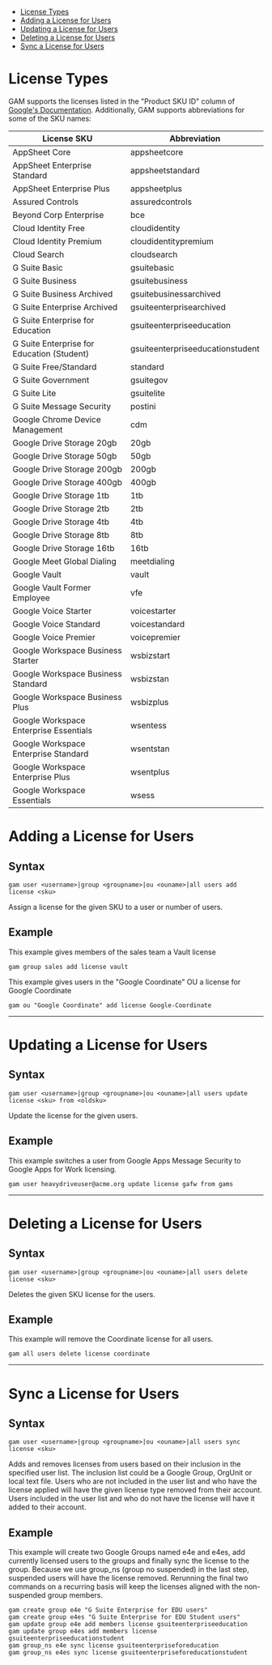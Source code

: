 - [License Types](#license-types)
- [Adding a License for Users](#adding-a-license-for-users)
- [Updating a License for Users](#updating-a-license-for-users)
- [Deleting a License for Users](#deleting-a-license-for-users)
- [Sync a License for Users](#sync-a-license-for-users)

# License Types
GAM supports the licenses listed in the "Product SKU ID" column of [Google's Documentation](https://developers.google.com/admin-sdk/licensing/v1/how-tos/products). Additionally, GAM supports abbreviations for some of the SKU names:

| License SKU              | Abbreviation  |
|--------------------------|---------------|
| AppSheet Core | appsheetcore |
| AppSheet Enterprise Standard | appsheetstandard |
| AppSheet Enterprise Plus | appsheetplus |
| Assured Controls | assuredcontrols |
| Beyond Corp Enterprise | bce |
| Cloud Identity Free | cloudidentity |
| Cloud Identity Premium | cloudidentitypremium |
| Cloud Search | cloudsearch |
| G Suite Basic |  gsuitebasic |
| G Suite Business | gsuitebusiness |
| G Suite Business Archived | gsuitebusinessarchived |
| G Suite Enterprise Archived | gsuiteenterprisearchived |
| G Suite Enterprise for Education | gsuiteenterpriseeducation |
| G Suite Enterprise for Education (Student) | gsuiteenterpriseeducationstudent |
| G Suite Free/Standard | standard |
| G Suite Government | gsuitegov |
| G Suite Lite | gsuitelite |
| G Suite Message Security | postini |
| Google Chrome Device Management | cdm |
| Google Drive Storage 20gb | 20gb |
| Google Drive Storage 50gb | 50gb |
| Google Drive Storage 200gb | 200gb |
| Google Drive Storage 400gb | 400gb |
| Google Drive Storage 1tb | 1tb |
| Google Drive Storage 2tb | 2tb |
| Google Drive Storage 4tb | 4tb |
| Google Drive Storage 8tb | 8tb |
| Google Drive Storage 16tb | 16tb |
| Google Meet Global Dialing | meetdialing |
| Google Vault | vault |
| Google Vault Former Employee | vfe |
| Google Voice Starter | voicestarter |
| Google Voice Standard | voicestandard |
| Google Voice Premier | voicepremier |
| Google Workspace Business Starter | wsbizstart |
| Google Workspace Business Standard | wsbizstan |
| Google Workspace Business Plus | wsbizplus |
| Google Workspace Enterprise Essentials | wsentess |
| Google Workspace Enterprise Standard | wsentstan |
| Google Workspace Enterprise Plus | wsentplus |
| Google Workspace Essentials | wsess |

# Adding a License for Users
## Syntax
```
gam user <username>|group <groupname>|ou <ouname>|all users add license <sku>
```
Assign a license for the given SKU to a user or number of users.
## Example
This example gives members of the sales team a Vault license
```
gam group sales add license vault
```

This example gives users in the "Google Coordinate" OU a license for Google Coordinate
```
gam ou "Google Coordinate" add license Google-Coordinate
```

---


# Updating a License for Users
## Syntax
```
gam user <username>|group <groupname>|ou <ouname>|all users update license <sku> from <oldsku>
```
Update the license for the given users.

## Example
This example switches a user from Google Apps Message Security to Google Apps for Work licensing.
```
gam user heavydriveuser@acme.org update license gafw from gams
```

---


# Deleting a License for Users
## Syntax
```
gam user <username>|group <groupname>|ou <ouname>|all users delete license <sku>
```
Deletes the given SKU license for the users.

## Example
This example will remove the Coordinate license for all users.
```
gam all users delete license coordinate
```

---

# Sync a License for Users
## Syntax
```
gam user <username>|group <groupname>|ou <ouname>|all users sync license <sku>
```
Adds and removes licenses from users based on their inclusion in the specified user list. The inclusion list could be a Google Group, OrgUnit or local text file. Users who are not included in the user list and who have the license applied will have the given license type removed from their account. Users included in the user list and who do not have the license will have it added to their account.

## Example
This example will create two Google Groups named e4e and e4es, add currently licensed users to the groups and finally sync the license to the group. Because we use group_ns (group no suspended) in the last step, suspended users will have the license removed. Rerunning the final two commands on a recurring basis will keep the licenses aligned with the non-suspended group members.

```
gam create group e4e "G Suite Enterprise for EDU users"
gam create group e4es "G Suite Enterprise for EDU Student users"
gam update group e4e add members license gsuiteenterpriseeducation
gam update group e4es add members license gsuiteenterpriseeducationstudent
gam group_ns e4e sync license gsuiteenterpriseforeducation
gam group_ns e4es sync license gsuiteenterpriseforeducationstudent